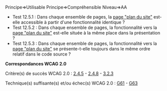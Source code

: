 Principe=>Utilisable
Principe=>Compréhensible
Niveau=>AA

*   Test 12.5.1 : Dans chaque ensemble de pages, la [page "plan du site"](#page-plan-du-site) est-elle accessible à partir d'une fonctionnalité identique ?
*   Test 12.5.2 : Dans chaque ensemble de pages, la fonctionnalité vers la [page "plan du site"](#page-plan-du-site) est-elle située à la même place dans la présentation ?
*   Test 12.5.3 : Dans chaque ensemble de pages, la fonctionnalité vers la [page "plan du site"](#page-plan-du-site) se présente-t-elle toujours dans le même ordre relatif dans le code source ?

**Correspondances WCAG 2.0**

Critère(s) de succès WCAG 2.0 : [2.4.5](http://www.w3.org/Translations/WCAG20-fr/#navigation-mechanisms-mult-loc) - [2.4.8](http://www.w3.org/Translations/WCAG20-fr/#navigation-mechanisms-location) - [3.2.3](http://www.w3.org/Translations/WCAG20-fr/#consistent-behavior-consistent-locations)

Technique(s) suffisante(s) et/ou échec(s) WCAG 2.0 : [G61](http://www.w3.org/TR/WCAG-TECHS/G61.html) - [G63](http://www.w3.org/TR/WCAG-TECHS/G63.html)
